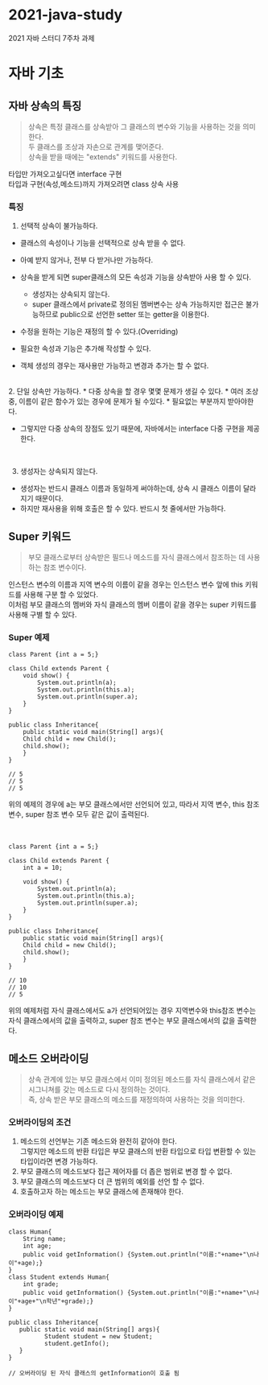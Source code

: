# 2021-java-study
2021 자바 스터디 7주차 과제

# 자바 기초

## 자바 상속의 특징  
> 상속은 특정 클래스를 상속받아 그 클래스의 변수와 기능을 사용하는 것을 의미한다.
> <br> 두 클래스를 조상과 자손으로 관계를 맺어준다.
> <br> 상속을 받을 때에는 "extends" 키워드를 사용한다.


타입만 가져오고싶다면 interface 구현
<br> 타입과 구현(속성,메소드)까지 가져오려면 class 상속 사용  

### 특징
1. 선택적 상속이 불가능하다.
* 클래스의 속성이나 기능을 선택적으로 상속 받을 수 없다.
* 아예 받지 않거나, 전부 다 받거나만 가능하다.
* 상속을 받게 되면 super클래스의 모든 속성과 기능을 상속받아 사용 할 수 있다.
    * 생성자는 상속되지 않는다.
    * super 클래스에서 private로 정의된 멤버변수는 상속 가능하지만 접근은 불가능하므로 public으로 선언한 setter 또는 getter을 이용한다.
    
* 수정을 원하는 기능은 재정의 할 수 있다.(Overriding)
* 필요한 속성과 기능은 추가해 작성할 수 있다.
* 객체 생성의 경우는 재사용만 가능하고 변경과 추가는 할 수 없다.
<br>
2. 단일 상속만 가능하다.
* 다중 상속을 할 경우 몇몇 문제가 생길 수 있다. 
    * 여러 조상 중, 이름이 같은 함수가 있는 경우에 문제가 될 수있다.
    * 필요없는 부분까지 받아야한다.
    
* 그렇지만 다중 상속의 장점도 있기 때문에, 자바에서는 interface 다중 구현을 제공한다.  
<br>
  
3. 생성자는 상속되지 않는다.
* 생성자는 반드시 클래스 이름과 동일하게 써야하는데, 상속 시 클래스 이름이 달라지기 때문이다.
* 하지만 재사용을 위해 호출은 할 수 있다. 반드시 첫 줄에서만 가능하다.

## Super 키워드
> 부모 클래스로부터 상속받은 필드나 메소드를 자식 클래스에서 참조하는 데 사용하는 참조 변수이다.

인스턴스 변수의 이름과 지역 변수의 이름이 같을 경우는 인스턴스 변수 앞에 this 키워드를 사용해 구분 할 수 있었다.  
이처럼 부모 클래스의 멤버와 자식 클래스의 멤버 이름이 같을 경우는 super 키워드를 사용해 구별 할 수 있다.

### Super 예제
```
class Parent {int a = 5;}

class Child extends Parent {
    void show() {
        System.out.println(a);
        System.out.println(this.a);
        System.out.println(super.a);
    }
}

public class Inheritance{
    public static void main(String[] args){
    Child child = new Child();
    child.show();
    }
}

// 5
// 5
// 5

```
위의 예제의 경우에 a는 부모 클래스에서만 선언되어 있고, 따라서 지역 변수, this 참조 변수, super 참조 변수 모두 같은 값이 출력된다.  
<br>
<br>

```
class Parent {int a = 5;}

class Child extends Parent {
    int a = 10;
 
    void show() {
        System.out.println(a);
        System.out.println(this.a);
        System.out.println(super.a);
    }
}

public class Inheritance{
    public static void main(String[] args){
    Child child = new Child();
    child.show();
    }
}

// 10
// 10
// 5
```
위의 예제처럼 자식 클래스에서도 a가 선언되어있는 경우 지역변수와 this참조 변수는 자식 클래스에서의 값을 출력하고, super 참조 변수는 부모 클래스에서의 값을 출력한다.  

## 메소드 오버라이딩  
> 상속 관계에 있는 부모 클래스에서 이미 정의된 메소드를 자식 클래스에서 같은 시그니쳐를 갖는 메소드로 다시 정의하는 것이다.  
> 즉, 상속 받은 부모 클래스의 메소드를 재정의하여 사용하는 것을 의미한다.

### 오버라이딩의 조건
1. 메소드의 선언부는 기존 메소드와 완전히 같아야 한다.
   <br> 그렇지만 메소드의 반환 타입은 부모 클래스의 반환 타입으로 타입 변환할 수 있는 타입이라면 변경 가능하다.  
2. 부모 클래스의 메소드보다 접근 제어자를 더 좁은 범위로 변경 할 수 없다.  
3. 부모 클래스의 메소드보다 더 큰 범위의 예외를 선언 할 수 없다.  
4. 호출하고자 하는 메소드는 부모 클래스에 존재해야 한다.  

### 오버라이딩 예제
```
class Human{
    String name;
    int age;
    public void getInformation() {System.out.println("이름:"+name+"\n나이"+age);}    
}
class Student extends Human{
    int grade;
    public void getInformation() {System.out.println("이름:"+name+"\n나이"+age+"\n학년"+grade);} 
}

public class Inheritance{
   public static void main(String[] args){
          Student student = new Student;
          student.getInfo();
   }
}

// 오버라이딩 된 자식 클래스의 getInformation이 호출 됨
```